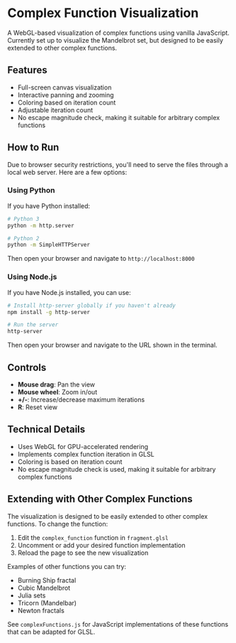 # Complex Function Visualization

A WebGL-based visualization of complex functions using vanilla JavaScript. Currently set up to visualize the Mandelbrot set, but designed to be easily extended to other complex functions.

## Features

- Full-screen canvas visualization
- Interactive panning and zooming
- Coloring based on iteration count
- Adjustable iteration count
- No escape magnitude check, making it suitable for arbitrary complex functions

## How to Run

Due to browser security restrictions, you'll need to serve the files through a local web server. Here are a few options:

### Using Python

If you have Python installed:

```bash
# Python 3
python -m http.server

# Python 2
python -m SimpleHTTPServer
```

Then open your browser and navigate to `http://localhost:8000`

### Using Node.js

If you have Node.js installed, you can use:

```bash
# Install http-server globally if you haven't already
npm install -g http-server

# Run the server
http-server
```

Then open your browser and navigate to the URL shown in the terminal.

## Controls

- **Mouse drag**: Pan the view
- **Mouse wheel**: Zoom in/out
- **+/-**: Increase/decrease maximum iterations
- **R**: Reset view

## Technical Details

- Uses WebGL for GPU-accelerated rendering
- Implements complex function iteration in GLSL
- Coloring is based on iteration count
- No escape magnitude check is used, making it suitable for arbitrary complex functions

## Extending with Other Complex Functions

The visualization is designed to be easily extended to other complex functions. To change the function:

1. Edit the `complex_function` function in `fragment.glsl`
2. Uncomment or add your desired function implementation
3. Reload the page to see the new visualization

Examples of other functions you can try:
- Burning Ship fractal
- Cubic Mandelbrot
- Julia sets
- Tricorn (Mandelbar)
- Newton fractals

See `complexFunctions.js` for JavaScript implementations of these functions that can be adapted for GLSL. 